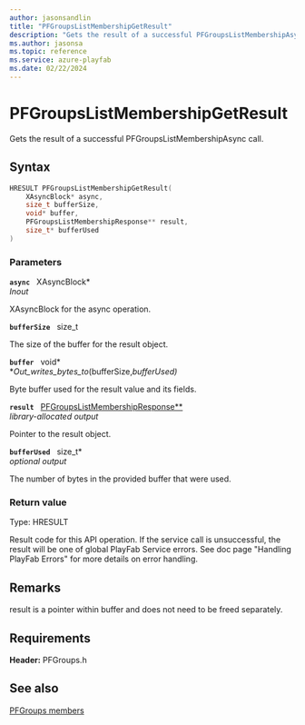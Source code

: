```yaml
---
author: jasonsandlin
title: "PFGroupsListMembershipGetResult"
description: "Gets the result of a successful PFGroupsListMembershipAsync call."
ms.author: jasonsa
ms.topic: reference
ms.service: azure-playfab
ms.date: 02/22/2024
---
```


# PFGroupsListMembershipGetResult  

Gets the result of a successful PFGroupsListMembershipAsync call.  

## Syntax  
  
```cpp
HRESULT PFGroupsListMembershipGetResult(  
    XAsyncBlock* async,  
    size_t bufferSize,  
    void* buffer,  
    PFGroupsListMembershipResponse** result,  
    size_t* bufferUsed  
)  
```  
  
### Parameters  
  
**`async`** &nbsp; XAsyncBlock*  
*_Inout_*  
  
XAsyncBlock for the async operation.  
  
**`bufferSize`** &nbsp; size_t  
  
The size of the buffer for the result object.  
  
**`buffer`** &nbsp; void*  
*_Out_writes_bytes_to_(bufferSize,*bufferUsed)*  
  
Byte buffer used for the result value and its fields.  
  
**`result`** &nbsp; [PFGroupsListMembershipResponse**](../../pfgroupstypes/structs/pfgroupslistmembershipresponse.md)  
*library-allocated output*  
  
Pointer to the result object.  
  
**`bufferUsed`** &nbsp; size_t*  
*optional output*  
  
The number of bytes in the provided buffer that were used.  
  
  
### Return value
Type: HRESULT
  
Result code for this API operation. If the service call is unsuccessful, the result will be one of global PlayFab Service errors. See doc page "Handling PlayFab Errors" for more details on error handling.
  
## Remarks  
  
result is a pointer within buffer and does not need to be freed separately.
  
## Requirements  
  
**Header:** PFGroups.h
  
## See also  
[PFGroups members](../pfgroups_members.md)  

  
  

